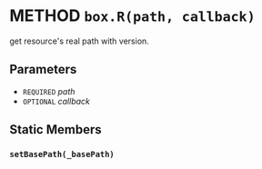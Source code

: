 # METHOD `box.R(path, callback)`
get resource's real path with version.

## Parameters
* `REQUIRED` *path*
* `OPTIONAL` *callback*

## Static Members

### `setBasePath(_basePath)`
